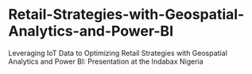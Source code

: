 # Retail-Strategies-with-Geospatial-Analytics-and-Power-BI
Leveraging IoT Data to Optimizing Retail Strategies with Geospatial Analytics and Power BI: Presentation at the Indabax Nigeria
